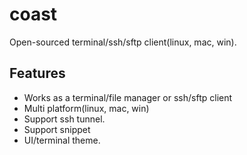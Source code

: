 # coast
Open-sourced terminal/ssh/sftp client(linux, mac, win).

## Features

- Works as a terminal/file manager or ssh/sftp client
- Multi platform(linux, mac, win)
- Support ssh tunnel.
- Support snippet
- UI/terminal theme.
